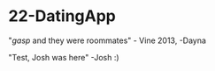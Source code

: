 # 22-DatingApp
"*gasp* and they were roommates" - Vine 2013, -Dayna 

"Test, Josh was here" -Josh :)
